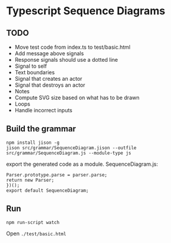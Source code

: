 # Typescript Sequence Diagrams

## TODO

* Move test code from index.ts to test/basic.html
* Add message above signals
* Response signals should use a dotted line
* Signal to self
* Text boundaries
* Signal that creates an actor
* Signal that destroys an actor
* Notes
* Compute SVG size based on what has to be drawn
* Loops
* Handle incorrect inputs

## Build the grammar

```
npm install jison -g
jison src/grammar/SequenceDiagram.jison --outfile src/grammar/SequenceDiagram.js --module-type js
```

export the generated code as a module. SequenceDiagram.js:

```
Parser.prototype.parse = parser.parse;
return new Parser;
})();
export default SequenceDiagram;
```

## Run

```
npm run-script watch
```

Open `./test/basic.html`